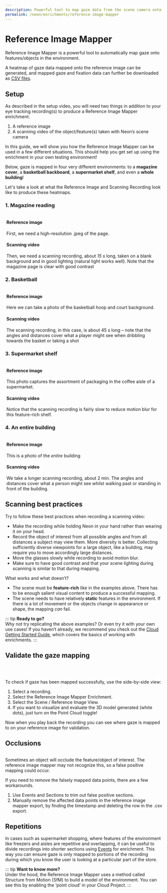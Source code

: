 ```yaml
---
description: Powerful tool to map gaze data from the scene camera onto a reference image 
permalink: /neon/enrichments/reference-image-mapper
---
```


# Reference Image Mapper

Reference Image Mapper is a powerful tool to automatically map gaze onto features/objects in the environment.

<Youtube src="IF8f1Z3ZkEo" muted="1"/>


A heatmap of gaze data mapped onto the reference image can be generated, and mapped gaze and fixation data can further be downloaded as [CSV files](/export-formats/enrichment-data/marker-mapper/#fixations-csv). 

## Setup

<Youtube src="ygqzQEzUIS4"/>

As described in the setup video, you will need two things in addition to your eye tracking recording(s) to produce a Reference Image Mapper enrichment:
1. A reference image
2. A scanning video of the object/feature(s) taken with Neon’s scene camera

In this guide, we will show you how the Reference Image Mapper can be used in a few different situations. This should help you get set up using the enrichment in your own testing environment!

Below, gaze is mapped in four very different environments: to a **magazine cover**, a **basketball backboard**, a **supermarket shelf**, and even a **whole building**!

<PhotoGrid :images="[
  require(`../../media/invisible/rim/heatmap-0.jpg`),
  require(`../../media/invisible/rim/heatmap-1.jpg`),
  require(`../../media/invisible/rim/heatmap-2.jpg`),
  require(`../../media/invisible/rim/heatmap-3.jpg`),
]"/>

Let's take a look at what the Reference Image and Scanning Recording look like to produce these heatmaps.
### 1. Magazine reading

<div class="mcontainer">
  <div class="col-mcontainer">
    <h4>Reference image</h4>
    <v-img
    class="rounded" 
    style="margin-bottom:14px;"
    max-width="100%" max-height="300px" contain 
    :src="require('../../media/invisible/rim/magazine-img.jpg')"
  ></v-img>
    First, we need a high-resolution .jpeg of the page.
  </div>
  <div class="col-mcontainer">
    <h4>Scanning video</h4>
    <Youtube src="SplYZK-ZzE8"/>
    Then, we need a scanning recording, about <i>15 s</i> long, taken on a blank background and in good lighting (natural light works well). Note that the magazine page is clear with good contrast
  </div>
</div>


### 2. Basketball

<div class="mcontainer">
  <div class="col-mcontainer">
    <h4>Reference image</h4>
    <v-img
    class="rounded" 
    style="margin-bottom:14px;"
    max-width="100%" max-height="300px" contain 
    :src="require('../../media/invisible/rim/basketball-img.jpg')"
  ></v-img>
    Here we can take a photo of the basketball hoop and court background.
  </div>
  <div class="col-mcontainer">
    <h4>Scanning video</h4>
    <Youtube src="4MB5o4W_XJo"/>
    The scanning recording, in this case, is about 45 s long – note that the angles and distances cover what a player might see when dribbling towards the basket or taking a shot
  </div>
</div>

### 3. Supermarket shelf

<div class="mcontainer">
  <div class="col-mcontainer">
    <h4>Reference image</h4>
    <v-img
    class="rounded" 
    style="margin-bottom:14px;"
    max-width="100%" max-height="300px" contain 
    :src="require('../../media/invisible/rim/supermarket-img.jpg')"
  ></v-img>
    This photo captures the assortment of packagíng in the coffee aisle of a supermarket.
  </div>
  <div class="col-mcontainer">
    <h4>Scanning video</h4>
    <Youtube src="d3Yk3nKDIOQ"/>
    Notice that the scanning recording is fairly slow to reduce motion blur for this feature-rich shelf.
  </div>
</div>

### 4. An entire building

<div class="mcontainer" display="grid | inline-grid">
  <div class="col-mcontainer">
    <h4>Reference image</h4>
    <v-img
    class="rounded" 
    style="margin-bottom:14px;"
    max-width="100%" max-height="300px" contain 
    :src="require('../../media/invisible/rim/building-img.jpg')"
    ></v-img>
    This is a photo of the <i>entire</i> building
  </div>
  <div class="col-mcontainer">
    <h4>Scanning video</h4>
    <Youtube src="0U4H-uOIHlw"/>
    We take a longer scanning recording, about 2 min. The angles and distances cover what a person might see whilst walking past or standing in front of the building.
  </div>
</div>

## Scanning best practices
Try to follow these best practices when recording a scanning video:
- Make the recording while holding Neon in your hand rather than wearing it on your head.
- Record the object of interest from all possible angles and from all distances a subject may view them. More diversity is better. Collecting sufficiently diverse viewpoints for a large object, like a building, may require you to move accordingly large distances.
- Move the glasses slowly while recording to avoid motion blur.
- Make sure to have good contrast and that your scene lighting during scanning is similar to that during mapping.

What works and what doesn’t?
- The scene must be **feature-rich** like in the examples above. There has to be enough salient visual content to produce a successful mapping.
- The scene needs to have relatively **static** features in the environment. If there is a lot of movement or the objects change in appearance or shape, the mapping *can* fail.

::: tip
**Ready to go?**<br>
Why not try replicating the above examples? Or even try it with your own use cases! If you haven’t already, we recommend you check out the [Cloud Getting Started Guide](/neon/getting-started/analyse-recordings-in-pupil-cloud/#analyse-recordings-in-pupil-cloud), which covers the basics of working with enrichments.
:::

## Validate the gaze mapping

<div class="pb-4" style="display:flex;justify-content:center;">
  <v-img
    class="rounded" 
    style="margin-bottom:32px;"
    :src="require('../../media/invisible/rim/rim-in-cloud.png')"
    max-width=90%
  >
  </v-img>
</div>

To check if gaze has been mapped successfully, use the side-by-side view:
1. Select a recording.
2. Select the Reference Image Mapper Enrichment.
3. Select the Scene / Reference Image View.
4. If you want to visualize and evaluate the 3D model generated (white dots), just turn on the Point Cloud toggle!

Now when you play back the recording you can see where gaze is mapped to on your reference image for validation.

## Occlusions

<div class="pb-4" style="display:flex;justify-content:center;">
  <v-img
    class="rounded" 
    :src="require('../../media/invisible/rim/basketball-occlusion.png')"
    max-width=400px
  >
  </v-img>
</div>


Sometimes an object will occlude the feature/object of interest. The reference image mapper may not recognize this, so a false positive mapping could occur. 

If you need to remove the falsely mapped data points, there are a few workarounds.

1. Use Events and Sections to trim out false positive sections.
2. Manually remove the affected data points in the reference image mapper export, by finding the timestamp and deleting the row in the .csv export.

## Repetitions
In cases such as supermarket shopping, where features of the environment like freezers and aisles are repetitive and overlapping, it can be useful to divide recordings into shorter sections using [Events](/neon/basic-concepts/events) for enrichment. This way you can ensure gaze is only mapped to portions of the recording during which you know the user is looking at a particular part of the store.


::: tip
**Want to know more?**<br>
Under the hood, the Reference Image Mapper uses a method called Structure from Motion (SfM) to build a model of the environment. You can see this by enabling the ‘point cloud’ in your Cloud Project.
:::

<style scoped>
.mcontainer{
  display: flex;
  flex-wrap: wrap;
}
.col-mcontainer{
  flex: 50%;
  padding: 0 4px;
}
@media screen and (min-width: 1025px) and (max-width: 1200px) {
  .col-mcontainer{
    flex: 100%;
  }
}
@media screen and (max-width: 800px) {
    .col-mcontainer{
    flex: 50%;
  }
}
@media screen and (max-width: 400px) {
  .col-mcontainer{
    flex: 100%;
  }
}

</style>